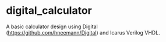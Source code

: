 # digital_calculator
A basic calculator design using Digital (https://github.com/hneemann/Digital) and Icarus Verilog VHDL.
